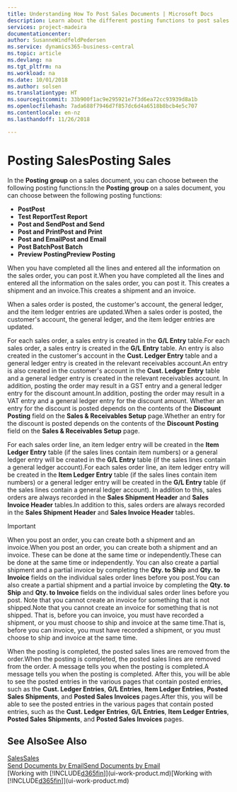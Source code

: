 ```yaml
---
title: Understanding How To Post Sales Documents | Microsoft Docs
description: Learn about the different posting functions to post sales documents.
services: project-madeira
documentationcenter: 
author: SusanneWindfeldPedersen
ms.service: dynamics365-business-central
ms.topic: article
ms.devlang: na
ms.tgt_pltfrm: na
ms.workload: na
ms.date: 10/01/2018
ms.author: solsen
ms.translationtype: HT
ms.sourcegitcommit: 33b900f1ac9e295921e7f3d6ea72cc93939d8a1b
ms.openlocfilehash: 7ada688f7946d7f857dc6d4a6518b8bcb4e5c707
ms.contentlocale: en-nz
ms.lasthandoff: 11/26/2018

---
```

# <a name="posting-sales"></a><span data-ttu-id="367bd-103">Posting Sales</span><span class="sxs-lookup"><span data-stu-id="367bd-103">Posting Sales</span></span>
<span data-ttu-id="367bd-104">In the **Posting group** on a sales document, you can choose between the following posting functions:</span><span class="sxs-lookup"><span data-stu-id="367bd-104">In the **Posting group** on a sales document, you can choose between the following posting functions:</span></span>

* <span data-ttu-id="367bd-105">**Post**</span><span class="sxs-lookup"><span data-stu-id="367bd-105">**Post**</span></span>
* <span data-ttu-id="367bd-106">**Test Report**</span><span class="sxs-lookup"><span data-stu-id="367bd-106">**Test Report**</span></span>
* <span data-ttu-id="367bd-107">**Post and Send**</span><span class="sxs-lookup"><span data-stu-id="367bd-107">**Post and Send**</span></span>
* <span data-ttu-id="367bd-108">**Post and Print**</span><span class="sxs-lookup"><span data-stu-id="367bd-108">**Post and Print**</span></span>
* <span data-ttu-id="367bd-109">**Post and Email**</span><span class="sxs-lookup"><span data-stu-id="367bd-109">**Post and Email**</span></span>
* <span data-ttu-id="367bd-110">**Post Batch**</span><span class="sxs-lookup"><span data-stu-id="367bd-110">**Post Batch**</span></span>
* <span data-ttu-id="367bd-111">**Preview Posting**</span><span class="sxs-lookup"><span data-stu-id="367bd-111">**Preview Posting**</span></span>

<span data-ttu-id="367bd-112">When you have completed all the lines and entered all the information on the sales order, you can post it.</span><span class="sxs-lookup"><span data-stu-id="367bd-112">When you have completed all the lines and entered all the information on the sales order, you can post it.</span></span> <span data-ttu-id="367bd-113">This creates a shipment and an invoice.</span><span class="sxs-lookup"><span data-stu-id="367bd-113">This creates a shipment and an invoice.</span></span>

<span data-ttu-id="367bd-114">When a sales order is posted, the customer's account, the general ledger, and the item ledger entries are updated.</span><span class="sxs-lookup"><span data-stu-id="367bd-114">When a sales order is posted, the customer's account, the general ledger, and the item ledger entries are updated.</span></span>

<span data-ttu-id="367bd-115">For each sales order, a sales entry is created in the **G/L Entry** table.</span><span class="sxs-lookup"><span data-stu-id="367bd-115">For each sales order, a sales entry is created in the **G/L Entry** table.</span></span> <span data-ttu-id="367bd-116">An entry is also created in the customer's account in the **Cust. Ledger Entry** table and a general ledger entry is created in the relevant receivables account.</span><span class="sxs-lookup"><span data-stu-id="367bd-116">An entry is also created in the customer's account in the **Cust. Ledger Entry** table and a general ledger entry is created in the relevant receivables account.</span></span> <span data-ttu-id="367bd-117">In addition, posting the order may result in a GST entry and a general ledger entry for the discount amount.</span><span class="sxs-lookup"><span data-stu-id="367bd-117">In addition, posting the order may result in a VAT entry and a general ledger entry for the discount amount.</span></span> <span data-ttu-id="367bd-118">Whether an entry for the discount is posted depends on the contents of the **Discount Posting** field on the **Sales & Receivables Setup** page.</span><span class="sxs-lookup"><span data-stu-id="367bd-118">Whether an entry for the discount is posted depends on the contents of the **Discount Posting** field on the **Sales & Receivables Setup** page.</span></span>

<span data-ttu-id="367bd-119">For each sales order line, an item ledger entry will be created in the **Item Ledger Entry** table (if the sales lines contain item numbers) or a general ledger entry will be created in the **G/L Entry** table (if the sales lines contain a general ledger account).</span><span class="sxs-lookup"><span data-stu-id="367bd-119">For each sales order line, an item ledger entry will be created in the **Item Ledger Entry** table (if the sales lines contain item numbers) or a general ledger entry will be created in the **G/L Entry** table (if the sales lines contain a general ledger account).</span></span> <span data-ttu-id="367bd-120">In addition to this, sales orders are always recorded in the **Sales Shipment Header** and **Sales Invoice Header** tables.</span><span class="sxs-lookup"><span data-stu-id="367bd-120">In addition to this, sales orders are always recorded in the **Sales Shipment Header** and **Sales Invoice Header** tables.</span></span>

> [!IMPORTANT]  
>   <span data-ttu-id="367bd-121">When you post an order, you can create both a shipment and an invoice.</span><span class="sxs-lookup"><span data-stu-id="367bd-121">When you post an order, you can create both a shipment and an invoice.</span></span> <span data-ttu-id="367bd-122">These can be done at the same time or independently.</span><span class="sxs-lookup"><span data-stu-id="367bd-122">These can be done at the same time or independently.</span></span> <span data-ttu-id="367bd-123">You can also create a partial shipment and a partial invoice by completing the **Qty. to Ship** and **Qty. to Invoice** fields on the individual sales order lines before you post.</span><span class="sxs-lookup"><span data-stu-id="367bd-123">You can also create a partial shipment and a partial invoice by completing the **Qty. to Ship** and **Qty. to Invoice** fields on the individual sales order lines before you post.</span></span> <span data-ttu-id="367bd-124">Note that you cannot create an invoice for something that is not shipped.</span><span class="sxs-lookup"><span data-stu-id="367bd-124">Note that you cannot create an invoice for something that is not shipped.</span></span> <span data-ttu-id="367bd-125">That is, before you can invoice, you must have recorded a shipment, or you must choose to ship and invoice at the same time.</span><span class="sxs-lookup"><span data-stu-id="367bd-125">That is, before you can invoice, you must have recorded a shipment, or you must choose to ship and invoice at the same time.</span></span>

<span data-ttu-id="367bd-126">When the posting is completed, the posted sales lines are removed from the order.</span><span class="sxs-lookup"><span data-stu-id="367bd-126">When the posting is completed, the posted sales lines are removed from the order.</span></span> <span data-ttu-id="367bd-127">A message tells you when the posting is completed.</span><span class="sxs-lookup"><span data-stu-id="367bd-127">A message tells you when the posting is completed.</span></span> <span data-ttu-id="367bd-128">After this, you will be able to see the posted entries in the various pages that contain posted entries, such as the **Cust. Ledger Entries**, **G/L Entries**, **Item Ledger Entries**, **Posted Sales Shipments**, and **Posted Sales Invoices** pages.</span><span class="sxs-lookup"><span data-stu-id="367bd-128">After this, you will be able to see the posted entries in the various pages that contain posted entries, such as the **Cust. Ledger Entries**, **G/L Entries**, **Item Ledger Entries**, **Posted Sales Shipments**, and **Posted Sales Invoices** pages.</span></span>

## <a name="see-also"></a><span data-ttu-id="367bd-129">See Also</span><span class="sxs-lookup"><span data-stu-id="367bd-129">See Also</span></span>
[<span data-ttu-id="367bd-130">Sales</span><span class="sxs-lookup"><span data-stu-id="367bd-130">Sales</span></span>](sales-manage-sales.md)  
[<span data-ttu-id="367bd-131">Send Documents by Email</span><span class="sxs-lookup"><span data-stu-id="367bd-131">Send Documents by Email</span></span>](ui-how-send-documents-email.md)  
<span data-ttu-id="367bd-132">[Working with [!INCLUDE[d365fin](includes/d365fin_md.md)]](ui-work-product.md)</span><span class="sxs-lookup"><span data-stu-id="367bd-132">[Working with [!INCLUDE[d365fin](includes/d365fin_md.md)]](ui-work-product.md)</span></span>


